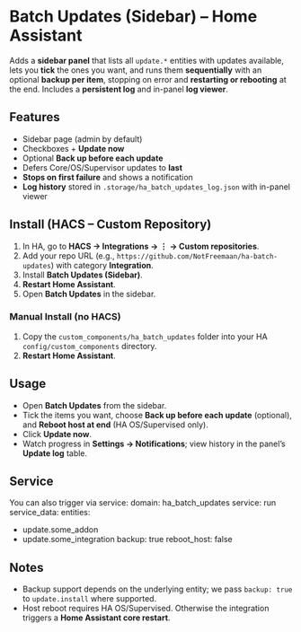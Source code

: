 # Batch Updates (Sidebar) – Home Assistant

Adds a **sidebar panel** that lists all `update.*` entities with updates available, lets you **tick** the ones you want, and runs them **sequentially** with an optional **backup per item**, stopping on error and **restarting or rebooting** at the end. Includes a **persistent log** and in-panel **log viewer**.

## Features
- Sidebar page (admin by default)
- Checkboxes + **Update now**
- Optional **Back up before each update**
- Defers Core/OS/Supervisor updates to **last**
- **Stops on first failure** and shows a notification
- **Log history** stored in `.storage/ha_batch_updates_log.json` with in-panel viewer

## Install (HACS – Custom Repository)
1. In HA, go to **HACS → Integrations → ⋮ → Custom repositories**.
2. Add your repo URL (e.g., `https://github.com/NotFreemaan/ha-batch-updates`) with category **Integration**.
3. Install **Batch Updates (Sidebar)**.
4. **Restart Home Assistant**.
5. Open **Batch Updates** in the sidebar.

### Manual Install (no HACS)
1. Copy the `custom_components/ha_batch_updates` folder into your HA `config/custom_components` directory.
2. **Restart Home Assistant**.

## Usage
- Open **Batch Updates** from the sidebar.
- Tick the items you want, choose **Back up before each update** (optional), and **Reboot host at end** (HA OS/Supervised only).
- Click **Update now**.
- Watch progress in **Settings → Notifications**; view history in the panel’s **Update log** table.

## Service
You can also trigger via service:
domain: ha_batch_updates
service: run
service_data:
entities:
- update.some_addon
- update.some_integration
backup: true
reboot_host: false

## Notes
- Backup support depends on the underlying entity; we pass `backup: true` to `update.install` where supported.
- Host reboot requires HA OS/Supervised. Otherwise the integration triggers a **Home Assistant core restart**.
